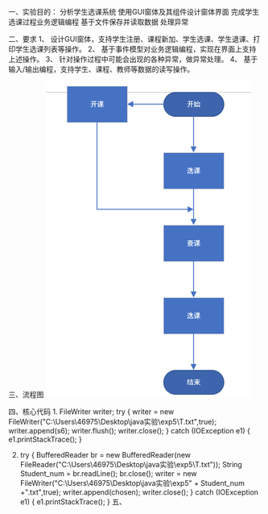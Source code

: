 一、实验目的：
分析学生选课系统
使用GUI窗体及其组件设计窗体界面
完成学生选课过程业务逻辑编程
基于文件保存并读取数据
处理异常

二、要求
1、	设计GUI窗体，支持学生注册、课程新加、学生选课、学生退课、打印学生选课列表等操作。
2、	基于事件模型对业务逻辑编程，实现在界面上支持上述操作。
3、	针对操作过程中可能会出现的各种异常，做异常处理。
4、	基于输入/输出编程，支持学生、课程、教师等数据的读写操作。

三、流程图
![](https://github.com/LIUCHANGYOU6/liu/blob/master/1.png)

四、核心代码
1.
   FileWriter writer;
	        try {
	            writer = new FileWriter("C:\\Users\\46975\\Desktop\\java实验\\exp5\\T.txt",true);
	            writer.append(s6); 
	            writer.flush();
	            writer.close();
	        } catch (IOException e1) {
	            e1.printStackTrace();
	        }
          
2.
      try {
		  BufferedReader br = new BufferedReader(new FileReader("C:\\Users\\46975\\Desktop\\java实验\\exp5\\T.txt"));
		    String Student_num = br.readLine();
		    br.close();
		    writer = new FileWriter("C:\\Users\\46975\\Desktop\\java实验\\exp5" + Student_num +".txt",true);		                    writer.append(chosen); 
		    writer.close();
           } catch (IOException e1) {
		            e1.printStackTrace();
		        }
五、
